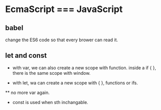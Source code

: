 # EcmaScript === JavaScript

## babel
change the ES6 code so that every brower can read it.

## let and const

- with var, we can also create a new scope with function. 
inside a if {  }, there is the same scope with window.

- with let, wa can create a new scope with { }, functions or ifs.

** no more var again.

- const is used when sth inchangable.
